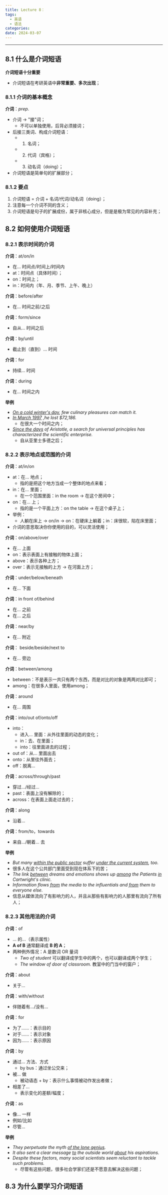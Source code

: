 ```yaml
---
title: Lecture 8：
tags:
  - 英语
  - 语法
categories: 
date: 2024-03-07
---
```

---
## 8.1 什么是介词短语
**介词短语十分重要**
+ 介词短语在考研英语中**非常重要、多次出现**；

### 8.1.1 介词的基本概念
**介词**：$prep.$
+ 介词 -> "接"词；
	+ 不可以单独使用，后背必须接词；
+ 后接三类词、构成介词短语：
	+ 1. 名词；
	+ 2. 代词（宾格）；
	+ 3. 动名词（doing）；
+ 介词短语是简单句的扩展部分；

### 8.1.2 要点
1. 介词短语 = 介词 + 名词/代词/动名词（doing）； 
2. 注意每一个介词不同的含义；
3. 介词短语是句子的扩展成份，属于非核心成分，但是是极为常见的内容补充；

## 8.2 如何使用介词短语
### 8.2.1 表示时间的介词
**介词**：at/on/in
+ 在... 时间点/时间上/时间内
+ at：时间点（具体时间）；
+ on：时间上；
+ in：时间内（年、月、季节、上午、晚上）

**介词**：before/after
+ 在... 时间之前/之后

**介词**：form/since
+ 自从... 时间之后

**介词**：by/until
+ 截止到（直到）... 时间

**介词**：for 
+ 持续... 时间

**介词**：during
+ 在... 时间之内

**举例**
+ *<u>On a cold winter's day</u>, few culinary pleasures can match it.*
+ *<u>In March 1997</u> ,he lost $72,186.*
	+ 在很大一个时间之内；
+ *<u>Since the days</u> of Aristotle, a search for universal principles has characterized the scientific enterprise.*
	+ 自从亚里士多德之后；


### 8.2.2 表示地点或范围的介词
**介词**：at/in/on
+ at：在... 地点；
	+ 指的是把这个地方当成一个整体的地点来看；
+ in：在... 里面；
	+ 在一个范围里面：in the room -> 在这个房间中；
+ on：在... 上；
	+ 指的是一个平面上方：on the table -> 在这个桌子上；
+ 举例：
	+ 人躺在床上 -> on/in -> on：在硬床上躺着；in：床很软，陷在床里面； 
+ 介词的意思取决你你使用的目的，可以灵活使用；

**介词**：on/above/over
+ 在... 上面
+ on：表示表面上有接触的物体上面；
+ above：表示各种上方；
+ over：表示无接触的上方 -> 在河面上方；

**介词**：under/below/beneath
+ 在... 下面

**介词**：in front of/behind
+ 在... 之前
+ 在... 之后

**介词**：near/by
+ 在... 附近

**介词**： beside/beside/next to
+ 在... 旁边

**介词**：between/among
+ between：不是表示一共只有两个东西，而是对比的对象是两两对比即可；
+ among：在很多人里面，使用among；

**介词**：around
+ 在... 周围

**介词**：into/out of/onto/off
+ into： 
	+ 进入... 里面：从外往里面的动态的变化；
	+ in：去、在里面；
	+ into：往里面进去的过程；
+ out of：从... 里面出去
+ onto：从里往外面去；
+ off：脱离...

**介词**：across/through/past
+ 穿过.../经过...
+ past：表面上没有解除的；
+ across：在表面上面走过去的；

**介词**：along
+ 沿着...

**介词**：from/to，towards
+ 来自.../朝着... 去

**举例**
+ *But many <u>within the public sector</u> suffer <u>under the current system</u>, too.*
+ 很多人在这个公共部门里面受到现在体系下的苦；
+ *The link <u>between</u> dreams and emotions shows up <u>among</u> the Patients <u>in</u> Cartwright's clinic.*
+ *Information flows <u>from</u> the media to the influentials and <u>from</u> them to everyone else.*
+ 信息从媒体流向了有影响力的人，并且从那些有影响力的人那里有流向了所有人；

### 8.2.3 其他用法的介词
**介词**：of
+ ... 的...（表示属性）
+ **A of B** 通常翻译成 **B 的 A**；
+ 两种例外情况：A 是数词 OR 量词
	+ *Two of student* 可以翻译成学生中的两个，也可以翻译成两个学生；
	+ *The window of door of classroom.* 教室中的门当中的窗户；

**介词**：about
+ 关于...

**介词**：with/without
+ 伴随着有.../没有...

**介词**：for 
+ 为了……：表示目的
+ 对于……：表示对象
+ 因为……：表示原因


**介词**：by
+ 通过... 方法、方式
	+ by bus：通过坐公交来；
+ 被... 做
	+ 被动语态 + by：表示什么事情被动作发出者做；
+ 相差了...
	+ 表示变化的差额/幅度；

**介词**：as 
+ 像... 一样
+ 例如/比如
+ 尽管...

**举例**
+ *They perpetuate the myth <u>of the lone genius</u>.*
+ *It also sent a clear message <u>to</u> the outside world <u>about</u> his aspirations.*
+ *Despite these factors, many social scientists seem reluctant to tackle such problems.*
	+ 尽管有这些问题，很多社会学家们还是不愿意去解决这些问题；

## 8.3 为什么要学习介词短语
